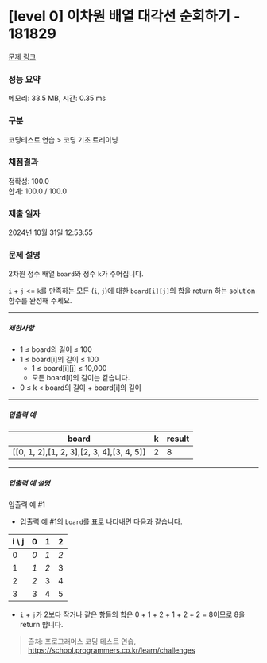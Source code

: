# [level 0] 이차원 배열 대각선 순회하기 - 181829 

[문제 링크](https://school.programmers.co.kr/learn/courses/30/lessons/181829) 

### 성능 요약

메모리: 33.5 MB, 시간: 0.35 ms

### 구분

코딩테스트 연습 > 코딩 기초 트레이닝

### 채점결과

정확성: 100.0<br/>합계: 100.0 / 100.0

### 제출 일자

2024년 10월 31일 12:53:55

### 문제 설명

<p>2차원 정수 배열 <code>board</code>와 정수 <code>k</code>가 주어집니다.</p>

<p><code>i</code> + <code>j</code> &lt;= <code>k</code>를 만족하는 모든 (<code>i</code>, <code>j</code>)에 대한 <code>board[i][j]</code>의 합을 return 하는 solution 함수를 완성해 주세요.</p>

<hr>

<h5>제한사항</h5>

<ul>
<li>1 ≤ board의 길이 ≤ 100</li>
<li>1 ≤ board[i]의 길이 ≤ 100

<ul>
<li>1 ≤ board[i][j] ≤ 10,000</li>
<li>모든 board[i]의 길이는 같습니다.</li>
</ul></li>
<li>0 ≤ k &lt; board의 길이 + board[i]의 길이</li>
</ul>

<hr>

<h5>입출력 예</h5>
<table class="table">
        <thead><tr>
<th>board</th>
<th>k</th>
<th>result</th>
</tr>
</thead>
        <tbody><tr>
<td>[[0, 1, 2],[1, 2, 3],[2, 3, 4],[3, 4, 5]]</td>
<td>2</td>
<td>8</td>
</tr>
</tbody>
      </table>
<hr>

<h5>입출력 예 설명</h5>

<p>입출력 예 #1</p>

<ul>
<li>입출력 예 #1의 <code>board</code>를 표로 나타내면 다음과 같습니다.</li>
</ul>
<table class="table">
        <thead><tr>
<th>i \ j</th>
<th>0</th>
<th>1</th>
<th>2</th>
</tr>
</thead>
        <tbody><tr>
<td>0</td>
<td><em>0</em></td>
<td><em>1</em></td>
<td><em>2</em></td>
</tr>
<tr>
<td>1</td>
<td><em>1</em></td>
<td><em>2</em></td>
<td>3</td>
</tr>
<tr>
<td>2</td>
<td><em>2</em></td>
<td>3</td>
<td>4</td>
</tr>
<tr>
<td>3</td>
<td>3</td>
<td>4</td>
<td>5</td>
</tr>
</tbody>
      </table>
<ul>
<li><code>i</code> + <code>j</code>가 2보다 작거나 같은 항들의 합은 0 + 1 + 2 + 1 + 2 + 2 = 8이므로 8을 return 합니다.</li>
</ul>


> 출처: 프로그래머스 코딩 테스트 연습, https://school.programmers.co.kr/learn/challenges